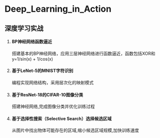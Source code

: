 # Deep_Learning_in_Action

## 深度学习实战

1. #### BP神经网络函数逼近

   搭建基本的BP神经网络，应用三层神经网络进行函数逼近，函数包括XOR和y=1/sin(x) + 1/cos(x)

2. #### 基于LeNet-5的MNIST字符识别

   编程实现网络结构，采用层次化的映射模式

3. #### 基于ResNet-18的CIFAR-10图像分类

   搭建神经网络,完成图像分类并优化训练过程

4. #### 基于选择性搜索（Selective Search）选择候选区域

   从图片中找出物体可能存在的区域,缩小候选区域规模,加快训练速度





